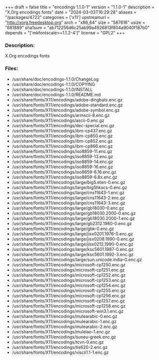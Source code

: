 +++
draft = false
title = "encodings 1.1.0-1"
version = "1.1.0-1"
description = "X.Org encodings fonts"
date = "2024-03-03T16:29:28"
aliases = "/packages/4722"
categories = ['x11']
upstreamurl = "http://xorg.freedesktop.org"
arch = "x86_64"
size = "587616"
usize = "681889"
sha1sum = "ab712256d6c25ab99a4926813f804a9040f187b0"
depends = "['mkfontscale>=1.1.2-4']"
license = "GPL2"
+++
### Description: 
X.Org encodings fonts

### Files: 
* /usr/share/doc/encodings-1.1.0/ChangeLog
* /usr/share/doc/encodings-1.1.0/COPYING
* /usr/share/doc/encodings-1.1.0/INSTALL
* /usr/share/doc/encodings-1.1.0/README.md
* /usr/share/fonts/X11/encodings/adobe-dingbats.enc.gz
* /usr/share/fonts/X11/encodings/adobe-standard.enc.gz
* /usr/share/fonts/X11/encodings/adobe-symbol.enc.gz
* /usr/share/fonts/X11/encodings/armscii-8.enc.gz
* /usr/share/fonts/X11/encodings/ascii-0.enc.gz
* /usr/share/fonts/X11/encodings/dec-special.enc.gz
* /usr/share/fonts/X11/encodings/ibm-cp437.enc.gz
* /usr/share/fonts/X11/encodings/ibm-cp850.enc.gz
* /usr/share/fonts/X11/encodings/ibm-cp852.enc.gz
* /usr/share/fonts/X11/encodings/ibm-cp866.enc.gz
* /usr/share/fonts/X11/encodings/iso8859-11.enc.gz
* /usr/share/fonts/X11/encodings/iso8859-13.enc.gz
* /usr/share/fonts/X11/encodings/iso8859-14.enc.gz
* /usr/share/fonts/X11/encodings/iso8859-16.enc.gz
* /usr/share/fonts/X11/encodings/iso8859-6.16.enc.gz
* /usr/share/fonts/X11/encodings/iso8859-6.8x.enc.gz
* /usr/share/fonts/X11/encodings/large/big5.eten-0.enc.gz
* /usr/share/fonts/X11/encodings/large/big5hkscs-0.enc.gz
* /usr/share/fonts/X11/encodings/large/cns11643-1.enc.gz
* /usr/share/fonts/X11/encodings/large/cns11643-2.enc.gz
* /usr/share/fonts/X11/encodings/large/cns11643-3.enc.gz
* /usr/share/fonts/X11/encodings/large/gb18030-0.enc.gz
* /usr/share/fonts/X11/encodings/large/gb18030.2000-0.enc.gz
* /usr/share/fonts/X11/encodings/large/gb18030.2000-1.enc.gz
* /usr/share/fonts/X11/encodings/large/gb2312.1980-0.enc.gz
* /usr/share/fonts/X11/encodings/large/gbk-0.enc.gz
* /usr/share/fonts/X11/encodings/large/jisx0201.1976-0.enc.gz
* /usr/share/fonts/X11/encodings/large/jisx0208.1990-0.enc.gz
* /usr/share/fonts/X11/encodings/large/jisx0212.1990-0.enc.gz
* /usr/share/fonts/X11/encodings/large/ksc5601.1987-0.enc.gz
* /usr/share/fonts/X11/encodings/large/ksc5601.1992-3.enc.gz
* /usr/share/fonts/X11/encodings/large/sun.unicode.india-0.enc.gz
* /usr/share/fonts/X11/encodings/microsoft-cp1250.enc.gz
* /usr/share/fonts/X11/encodings/microsoft-cp1251.enc.gz
* /usr/share/fonts/X11/encodings/microsoft-cp1252.enc.gz
* /usr/share/fonts/X11/encodings/microsoft-cp1253.enc.gz
* /usr/share/fonts/X11/encodings/microsoft-cp1254.enc.gz
* /usr/share/fonts/X11/encodings/microsoft-cp1255.enc.gz
* /usr/share/fonts/X11/encodings/microsoft-cp1256.enc.gz
* /usr/share/fonts/X11/encodings/microsoft-cp1257.enc.gz
* /usr/share/fonts/X11/encodings/microsoft-cp1258.enc.gz
* /usr/share/fonts/X11/encodings/microsoft-win3.1.enc.gz
* /usr/share/fonts/X11/encodings/mulearabic-0.enc.gz
* /usr/share/fonts/X11/encodings/mulearabic-1.enc.gz
* /usr/share/fonts/X11/encodings/mulearabic-2.enc.gz
* /usr/share/fonts/X11/encodings/mulelao-1.enc.gz
* /usr/share/fonts/X11/encodings/suneu-greek.enc.gz
* /usr/share/fonts/X11/encodings/tcvn-0.enc.gz
* /usr/share/fonts/X11/encodings/tis620-2.enc.gz
* /usr/share/fonts/X11/encodings/viscii1.1-1.enc.gz
